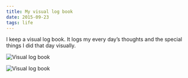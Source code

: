 ```yaml
---
title: My visual log book
date: 2015-09-23
tags: life
---
```


I keep a visual log book. It logs my every day’s thoughts and the special things I did that day visually.

![Visual log book](/images/logs/visual-log-book-1.jpg)

![Visual log book](/images/logs/visual-log-book-2.jpg)